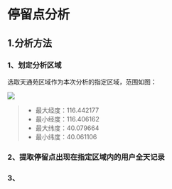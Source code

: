# 停留点分析
## 1.分析方法
### 1、划定分析区域
选取天通苑区域作为本次分析的指定区域，范围如图：

![](http://i.imgur.com/eIxRkZe.jpg)

>- 最大经度：116.442177
>- 最小经度：116.406162
>- 最大纬度：40.079664
>- 最小纬度：40.061106

### 2、提取停留点出现在指定区域内的用户全天记录



### 3、